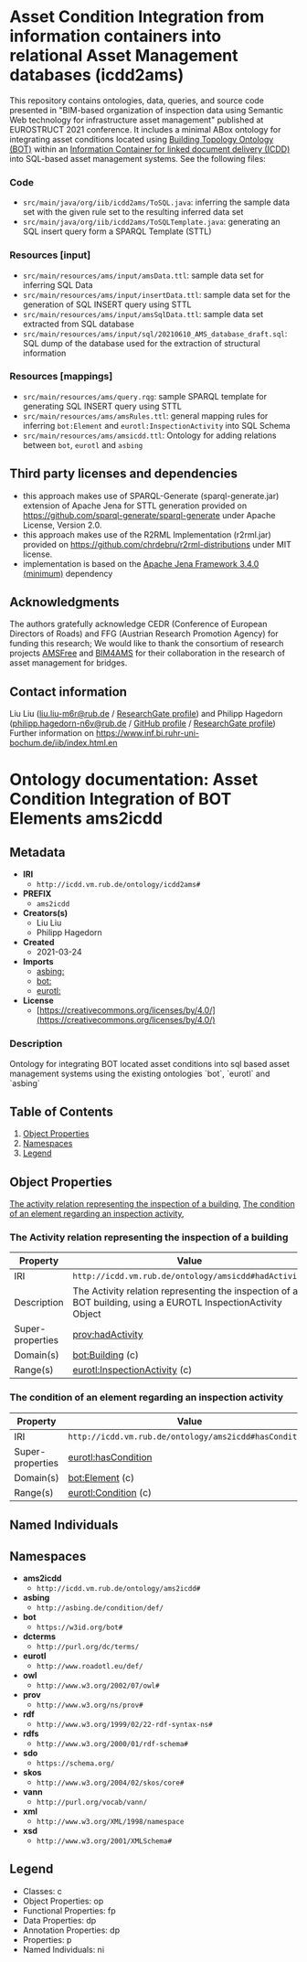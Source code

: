 # Asset Condition Integration from information containers into relational Asset Management databases (icdd2ams)

This repository contains ontologies, data, queries, and source code presented in "BIM-based organization of inspection data using Semantic Web technology for infrastructure asset management" published at EUROSTRUCT 2021 conference. It includes a minimal ABox ontology for integrating  asset conditions located using [Building Topology Ontology (BOT)](https://github.com/w3c-lbd-cg/bot) within an [Information Container for linked document delivery (ICDD)](https://www.iso.org/standard/74389.html) into SQL-based asset management systems. See the following files:

### Code
- `src/main/java/org/iib/icdd2ams/ToSQL.java`: inferring the sample data set with the given rule set to the resulting inferred data set  
- `src/main/java/org/iib/icdd2ams/ToSQLTemplate.java`: generating an SQL insert query form a SPARQL Template (STTL)
 
### Resources [input]
- `src/main/resources/ams/input/amsData.ttl`: sample data set for inferring SQL Data
- `src/main/resources/ams/input/insertData.ttl`: sample data set for the generation of SQL INSERT query using STTL
- `src/main/resources/ams/input/amsSqlData.ttl`: sample data set extracted from SQL database
- `src/main/resources/ams/input/sql/20210610_AMS_database_draft.sql`: SQL dump of the database used for the extraction of structural information

### Resources [mappings]
- `src/main/resources/ams/query.rqg`: sample SPARQL template for generating SQL INSERT query using STTL
- `src/main/resources/ams/amsRules.ttl`: general mapping rules for inferring `bot:Element` and `eurotl:InspectionActivity` into SQL Schema
- `src/main/resources/ams/amsicdd.ttl`: Ontology for adding relations between `bot`, `eurotl` and `asbing` 

## Third party licenses and dependencies
- this approach makes use of SPARQL-Generate (sparql-generate.jar) extension of Apache Jena for STTL generation provided on https://github.com/sparql-generate/sparql-generate under Apache License, Version 2.0. 
- this approach makes use of the R2RML Implementation (r2rml.jar) provided on https://github.com/chrdebru/r2rml-distributions under MIT license. 
- implementation is based on the [Apache Jena Framework 3.4.0 (minimum)](https://mvnrepository.com/artifact/org.apache.jena/jena-arq/3.4.0) dependency

## Acknowledgments
The authors gratefully acknowledge CEDR (Conference of European Directors of Roads) and FFG (Austrian Research Promotion Agency) for funding this research; We would like to thank the consortium of research projects [AMSFree](https://www.inf.bi.ruhr-uni-bochum.de/iib/forschung/amsfree.html.en) and [BIM4AMS](https://www.inf.bi.ruhr-uni-bochum.de/iib/forschung/bim4ams.html.en) for their collaboration in the research of asset management for bridges.

## Contact information
Liu Liu (liu.liu-m6r@rub.de / [ResearchGate profile](https://www.researchgate.net/profile/Liu-Liu-84)) and Philipp Hagedorn (philipp.hagedorn-n6v@rub.de / [GitHub profile](https://github.com/philhag) / [ResearchGate profile](https://www.researchgate.net/profile/Philipp-Hagedorn))  
Further information on https://www.inf.bi.ruhr-uni-bochum.de/iib/index.html.en


# Ontology documentation: Asset Condition Integration of BOT Elements ams2icdd

## Metadata
* **IRI**
  * `http://icdd.vm.rub.de/ontology/icdd2ams#`
* **PREFIX**
  * `ams2icdd`
* **Creators(s)**
  * Liu Liu
  * Philipp Hagedorn
* **Created**
  * 2021-03-24
* **Imports**
  * [asbing:](http://asbing.de/condition/def/)
  * [bot:](https://w3id.org/bot#)
  * [eurotl:](http://www.roadotl.eu/def/)
* **License**
  * [https://creativecommons.org/licenses/by/4.0/](https://creativecommons.org/licenses/by/4.0/)

### Description
<p>Ontology for integrating BOT located asset conditions into sql based asset management systems using the existing ontologies `bot`, `eurotl` and `asbing` </p>

## Table of Contents
1. [Object Properties](#objectproperties)
1. [Namespaces](#namespaces)
1. [Legend](#legend)

## Object Properties
[The activity relation representing the inspection of a building](#TheActivityrelationrepresentingtheinspectionofabuilding),
[The condition of an element regarding an inspection activity](#Theconditionofanelementregardinganinspectionactivity),
[](TheActivityrelationrepresentingtheinspectionofabuilding)
### The Activity relation representing the inspection of a building
Property | Value
--- | ---
IRI | `http://icdd.vm.rub.de/ontology/amsicdd#hadActivity`
Description | The Activity relation representing the inspection of a BOT building, using a EUROTL InspectionActivity Object
Super-properties |[prov:hadActivity](http://www.w3.org/ns/prov#hadActivity)<br />
Domain(s) |[bot:Building](https://w3id.org/bot#Building) (c)<br />
Range(s) |[eurotl:InspectionActivity](http://www.roadotl.eu/def/InspectionActivity) (c)<br />
[](Theconditionofanelementregardinganinspectionactivity)
### The condition of an element regarding an inspection activity
Property | Value
--- | ---
IRI | `http://icdd.vm.rub.de/ontology/ams2icdd#hasCondition`
Super-properties |[eurotl:hasCondition](http://www.roadotl.eu/def/hasCondition)<br />
Domain(s) |[bot:Element](https://w3id.org/bot#Element) (c)<br />
Range(s) |[eurotl:Condition](http://www.roadotl.eu/def/Condition) (c)<br />

## Named Individuals
## Namespaces
* **ams2icdd**
  * `http://icdd.vm.rub.de/ontology/ams2icdd#`
* **asbing**
  * `http://asbing.de/condition/def/`
* **bot**
  * `https://w3id.org/bot#`
* **dcterms**
  * `http://purl.org/dc/terms/`
* **eurotl**
  * `http://www.roadotl.eu/def/`
* **owl**
  * `http://www.w3.org/2002/07/owl#`
* **prov**
  * `http://www.w3.org/ns/prov#`
* **rdf**
  * `http://www.w3.org/1999/02/22-rdf-syntax-ns#`
* **rdfs**
  * `http://www.w3.org/2000/01/rdf-schema#`
* **sdo**
  * `https://schema.org/`
* **skos**
  * `http://www.w3.org/2004/02/skos/core#`
* **vann**
  * `http://purl.org/vocab/vann/`
* **xml**
  * `http://www.w3.org/XML/1998/namespace`
* **xsd**
  * `http://www.w3.org/2001/XMLSchema#`

## Legend
* Classes: c
* Object Properties: op
* Functional Properties: fp
* Data Properties: dp
* Annotation Properties: dp
* Properties: p
* Named Individuals: ni
